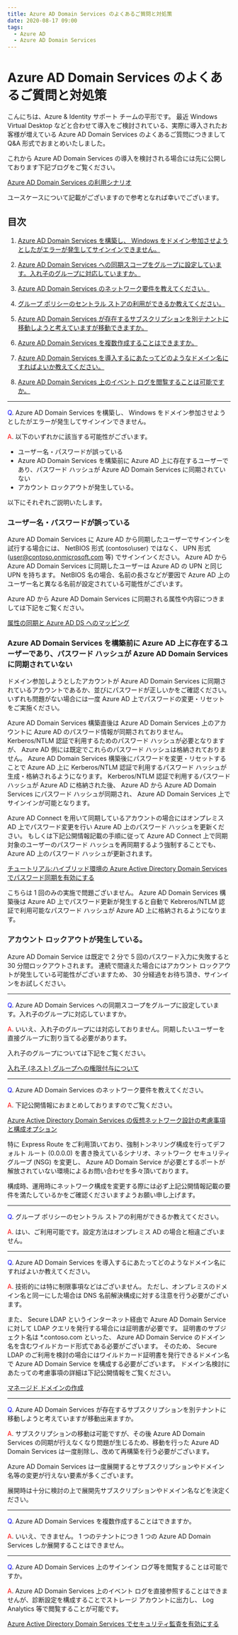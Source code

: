 ```yaml
---
title: Azure AD Domain Services のよくあるご質問と対処策
date: 2020-08-17 09:00
tags:
  - Azure AD
  - Azure AD Domain Services
---
```


# Azure AD Domain Services のよくあるご質問と対処策

こんにちは、Azure & Identity サポート チームの平形です。
最近 Windows Virtual Desktop などと合わせて導入をご検討されている、実際に導入されたお客様が増えている Azure AD Domain Services のよくあるご質問につきまして Q&A 形式でおまとめいたしました。

これから Azure AD Domain Services の導入を検討される場合には先に公開しております下記ブログをご覧ください。

[Azure AD Domain Services の利用シナリオ](https://jpazureid.github.io/blog/azure-active-directory/azure-ad-ds-scenario/)

ユースケースについて記載がございますので参考となれば幸いでございます。


## 目次
1. [Azure AD Domain Services を構築し、 Windows をドメイン参加させようとしたがエラーが発生してサインインできません。](#anchor1)
2. [Azure AD Domain Services への同期スコープをグループに設定しています。入れ子のグループに対応していますか。](#anchor2)
3. [Azure AD Domain Services のネットワーク要件を教えてください。](#anchor3)
4. [グループ ポリシーのセントラル ストアの利用ができるか教えてください。](#anchor4)
5. [Azure AD Domain Services が存在するサブスクリプションを別テナントに移動しようと考えていますが移動できますか。](#anchor5)
6. [Azure AD Domain Services を複数作成することはできますか。](#anchor6)

7. [Azure AD Domain Services を導入するにあたってどのようなドメイン名にすればよいか教えてください。](#anchor7)
8. [Azure AD Domain Services 上のイベント ログを閲覧することは可能ですか。](#anchor8)

<a id="anchor1"></a>

---

<span style="color:blue">Q</span>. Azure AD Domain Services を構築し、 Windows をドメイン参加させようとしたがエラーが発生してサインインできません。

<span style="color:red">A</span>. 以下のいずれかに該当する可能性がございます。

- ユーザー名・パスワードが誤っている
- Azure AD Domain Services を構築前に Azure AD 上に存在するユーザーであり、パスワード ハッシュが Azure AD Domain Services に同期されていない
- アカウント ロックアウトが発生している。

以下にそれぞれご説明いたします。

### ユーザー名・パスワードが誤っている
Azure AD Domain Services に Azure AD から同期したユーザーでサインインを試行する場合には、 NetBIOS 形式 (contoso\user) ではなく、 UPN 形式 (user@contoso.onmicrosoft.com 等) でサインインください。
Azure AD から Azure AD Domain Services に同期したユーザーは Azure AD の UPN と同じ UPN を持ちます。
NetBIOS 名の場合、名前の長さなどが要因で Azure AD 上のユーザー名と異なる名前が設定されている可能性がございます。

Azure AD から Azure AD Domain Services に同期される属性や内容につきましては下記をご覧ください。

[属性の同期と Azure AD DS へのマッピング](https://docs.microsoft.com/ja-jp/azure/active-directory-domain-services/synchronization#attribute-synchronization-and-mapping-to-azure-ad-ds)


### Azure AD Domain Services を構築前に Azure AD 上に存在するユーザーであり、パスワード ハッシュが Azure AD Domain Services に同期されていない
ドメイン参加しようとしたアカウントが Azure AD Domain Services に同期されているアカウントであるか、並びにパスワードが正しいかをご確認ください。
いずれも問題がない場合には一度 Azure AD 上でパスワードの変更・リセットをご実施ください。

Azure AD Domain Services 構築直後は Azure AD Domain Services 上のアカウントに Azure AD のパスワード情報が同期されておりません。
Kerberos/NTLM 認証で利用するためのパスワード ハッシュが必要となりますが、 Azure AD 側には既定でこれらのパスワード ハッシュは格納されておりません。
Azure AD Domain Services 構築後にパスワードを変更・リセットすることで Azure AD 上に Kerberos/NTLM 認証で利用するパスワード ハッシュが生成・格納されるようになります。
Kerberos/NTLM 認証で利用するパスワード ハッシュが Azure AD に格納された後、 Azure AD から Azure AD Domain Services にパスワード ハッシュが同期され、 Azure AD Domain Services 上でサインインが可能となります。

Azure AD Connect を用いて同期しているアカウントの場合にはオンプレミス AD 上でパスワード変更を行い Azure AD 上のパスワード ハッシュを更新ください。
もしくは下記公開情報記載の手順に従って Azure AD Connect 上で同期対象のユーザーのパスワード ハッシュを再同期するよう強制することでも、 Azure AD 上のパスワード ハッシュが更新されます。

[チュートリアル:ハイブリッド環境の Azure Active Directory Domain Services でパスワード同期を有効にする](https://docs.microsoft.com/ja-jp/azure/active-directory-domain-services/tutorial-configure-password-hash-sync)

こちらは 1 回のみの実施で問題ございません。
Azure AD Domain Services 構築後は Azure AD 上でパスワード更新が発生すると自動で Kebreros/NTLM 認証で利用可能なパスワード ハッシュが Azure AD 上に格納されるようになります。


### アカウント ロックアウトが発生している。
Azure AD Domain Service は既定で 2 分で 5 回のパスワード入力に失敗すると 30 分間ロックアウトされます。
連続で間違えた場合にはアカウント ロックアウトが発生している可能性がございますため、 30 分経過をお待ち頂き、サインインをお試しください。


<a id="anchor2"></a>

---

<span style="color:blue">Q</span>. Azure AD Domain Services への同期スコープをグループに設定しています。入れ子のグループに対応していますか。

<span style="color:red">A</span>. いいえ、入れ子のグループには対応しておりません。同期したいユーザーを直接グループに割り当てる必要があります。

入れ子のグループについては下記をご覧ください。

[入れ子 (ネスト) グループへの権限付与について](https://jpazureid.github.io/blog/azure-active-directory/nesting-group/)


<a id="anchor3"></a>

---

<span style="color:blue">Q</span>. Azure AD Domain Services のネットワーク要件を教えてください。

<span style="color:red">A</span>. 下記公開情報におまとめしておりますのでご覧ください。

[Azure Active Directory Domain Services の仮想ネットワーク設計の考慮事項と構成オプション](https://docs.microsoft.com/ja-jp/azure/active-directory-domain-services/network-considerations)

特に Express Route をご利用頂いており、強制トンネリング構成を行ってデフォルト ルート (0.0.0.0) を書き換えているシナリオ、ネットワーク セキュリティ グループ (NSG) を変更し、 Azure AD Domain Service が必要とするポートが解放されていない環境によるお問い合わせを多々頂いております。

構成時、運用時にネットワーク構成を変更する際には必ず上記公開情報記載の要件を満たしているかをご確認くださいますようお願い申し上げます。


<a id="anchor4"></a>

---

<span style="color:blue">Q</span>. グループ ポリシーのセントラル ストアの利用ができるか教えてください。

<span style="color:red">A</span>. はい、ご利用可能です。設定方法はオンプレミス AD の場合と相違ございません。

<a id="anchor5"></a>

---

<span style="color:blue">Q</span>. Azure AD Domain Services を導入するにあたってどのようなドメイン名にすればよいか教えてください。

<span style="color:red">A</span>. 技術的には特に制限事項などはございません。
ただし、オンプレミスのドメイン名と同一にした場合は DNS 名前解決構成に対する注意を行う必要がございます。

また、 Secure LDAP というインターネット経由で Azure AD Domain Service に対して LDAP クエリを発行する場合には証明書が必要です。
証明書のサブジェクト名は *.contoso.com といった、 Azure AD Domain Service のドメイン名を含むワイルドカード形式である必要がございます。
そのため、 Secure LDAP のご利用を検討の場合にはワイルドカード証明書を発行できるドメイン名で Azure AD Domain Service を構成する必要がございます。
ドメイン名検討にあたっての考慮事項の詳細は下記公開情報をご覧ください。

[マネージド ドメインの作成](https://docs.microsoft.com/ja-jp/azure/active-directory-domain-services/tutorial-create-instance#create-a-managed-domain)



<a id="anchor6"></a>

---

<span style="color:blue">Q</span>. Azure AD Domain Services が存在するサブスクリプションを別テナントに移動しようと考えていますが移動出来ますか。

<span style="color:red">A</span>. サブスクリプションの移動は可能ですが、その後 Azure AD Domain Services の同期が行えなくなり問題が生じるため、移動を行った Azure AD Domain Services は一度削除し、改めて再構築を行う必要がございます。

Azure AD Domain Services は一度展開するとサブスクリプションやドメイン名等の変更が行えない要素が多くございます。

展開時は十分に検討の上で展開先サブスクリプションやドメイン名などを決定ください。



<a id="anchor7"></a>

---

<span style="color:blue">Q</span>. Azure AD Domain Services を複数作成することはできますか。

<span style="color:red">A</span>. いいえ、できません。 1 つのテナントにつき 1 つの Azure AD Domain Services しか展開することはできません。


<a id="anchor8"></a>

---

<span style="color:blue">Q</span>. Azure AD Domain Services 上のサインイン ログ等を閲覧することは可能ですか。

<span style="color:red">A</span>. Azure AD Domain Services 上のイベント ログを直接参照することはできませんが、診断設定を構成することでストレージ アカウントに出力し、 Log Analytics 等で閲覧することが可能です。


[Azure Active Directory Domain Services でセキュリティ監査を有効にする](https://docs.microsoft.com/ja-jp/azure/active-directory-domain-services/security-audit-events)




